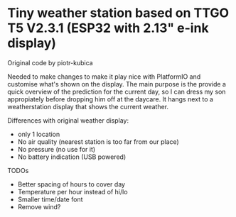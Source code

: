 # Tiny weather station based on TTGO T5 V2.3.1 (ESP32 with 2.13" e-ink display)

Original code by piotr-kubica

Needed to make changes to make it play nice with PlatformIO and customise what's shown on the display. The main purpose is the provide a quick overview of the prediction for the current day, so I can dress my son appropiately before dropping him off at the daycare. It hangs next to a weatherstation display that shows the current weather.

Differences with original weather display:
- only 1 location
- No air quality (nearest station is too far from our place)
- No pressure (no use for it)
- No battery indication (USB powered)

TODOs
- Better spacing of hours to cover day
- Temperature per hour instead of hi/lo
- Smaller time/date font
- Remove wind?
